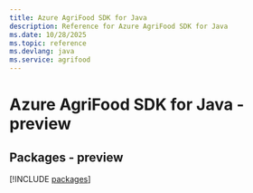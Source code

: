 ```yaml
---
title: Azure AgriFood SDK for Java
description: Reference for Azure AgriFood SDK for Java
ms.date: 10/28/2025
ms.topic: reference
ms.devlang: java
ms.service: agrifood
---
```

# Azure AgriFood SDK for Java - preview
## Packages - preview
[!INCLUDE [packages](agrifood-index.md)]